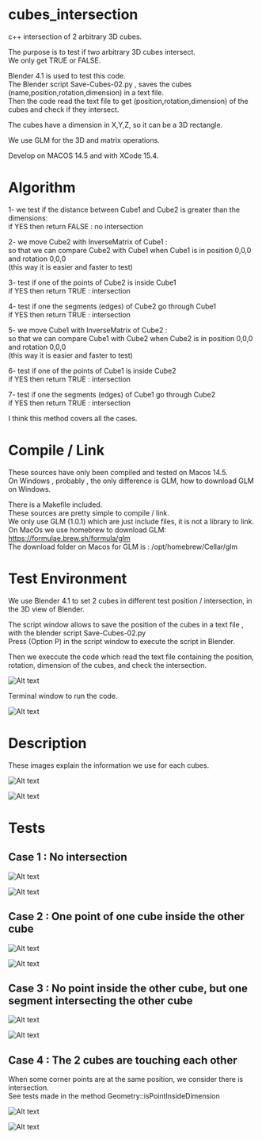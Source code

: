 # cubes_intersection
c++ intersection of 2 arbitrary 3D cubes.

The purpose is to test if two arbitrary 3D cubes intersect.<br />
We only get TRUE or FALSE.<br />

Blender 4.1 is used to test this code.<br />
The Blender script Save-Cubes-02.py , saves the cubes (name,position,rotation,dimension) in a text file.<br />
Then the code read the text file to get (position,rotation,dimension) of the cubes and check if they intersect.<br />

The cubes have a dimension in X,Y,Z, so it can be a 3D rectangle.

We use GLM for the 3D and matrix operations.

Develop on MACOS 14.5 and with XCode 15.4.

# Algorithm

1- we test if the distance between Cube1 and Cube2 is greater than the dimensions:<br />
    if YES then return FALSE : no intersection<br />
    
2- we move Cube2 with InverseMatrix of Cube1 : <br />
so that we can compare Cube2 with Cube1 when Cube1 is in position 0,0,0 and rotation 0,0,0<br />
    (this way it is easier and faster to test)<br />
    
3- test if one of the points of Cube2 is inside Cube1<br />
    if YES then return TRUE : intersection<br />
    
4- test if one the segments (edges) of Cube2 go through Cube1<br />
    if YES then return TRUE : intersection<br />
    
5- we move Cube1 with InverseMatrix of Cube2 : <br />
so that we can compare Cube1 with Cube2 when Cube2 is in position 0,0,0 and rotation 0,0,0<br />
    (this way it is easier and faster to test)<br />
    
6- test if one of the points of Cube1 is inside Cube2<br />
    if YES then return TRUE : intersection<br />
    
7- test if one the segments (edges) of Cube1 go through Cube2<br />
    if YES then return TRUE : intersection<br />    

I think this method covers all the cases.<br />

# Compile / Link

These sources have only been compiled and tested on Macos 14.5.<br />
On Windows , probably , the only difference is GLM, how to download GLM on Windows.<br />

There is a Makefile included.<br />
These sources are pretty simple to compile / link. <br />
We only use GLM (1.0.1) which are just include files, it is not a library to link.<br />
On MacOs we use homebrew to download GLM:<br />
https://formulae.brew.sh/formula/glm<br />
The download folder on Macos for GLM is : /opt/homebrew/Cellar/glm<br />


# Test Environment

We use Blender 4.1 to set 2 cubes in different test position / intersection, in the 3D view of Blender.

The script window allows to save the position of the cubes in a text file , with the blender script Save-Cubes-02.py<br />
Press (Option P) in the script window to execute the script in Blender.<br />

Then we execcute the code which read the text file containing the position, rotation, dimension of the cubes, and check the intersection.

![Alt text](images/test-02.jpg?raw=true "Test setting")

Terminal window to run the code.<br />

![Alt text](images/terminal-01.png?raw=true "Test setting")

# Description

These images explain the information we use for each cubes.<br />

![Alt text](images/cubes-3.jpg?raw=true "Position")

![Alt text](images/cubes-2.jpg?raw=true "Position")

# Tests

## Case 1 : No intersection

![Alt text](images/case1-02.png?raw=true "Test")

![Alt text](images/case1-01.png?raw=true "Test")

## Case 2 : One point of one cube inside the other cube

![Alt text](images/case2-01.png?raw=true "Test")

![Alt text](images/case2-02.png?raw=true "Test")

## Case 3 : No point inside the other cube, but one segment intersecting the other cube

![Alt text](images/case4-01.png?raw=true "Test")

![Alt text](images/case4-02.png?raw=true "Test")

## Case 4 : The 2 cubes are touching each other
When some corner points are at the same position, we consider there is intersection.<br />
See tests made in the method Geometry::isPointInsideDimension <br />

![Alt text](images/case5-01.png?raw=true "Test")

![Alt text](images/case5-02.png?raw=true "Test")
